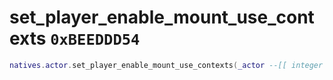 # set_player_enable_mount_use_contexts `0xBEEDDD54`

```lua
natives.actor.set_player_enable_mount_use_contexts(_actor --[[ integer ]], _value --[[ boolean ]])
```
